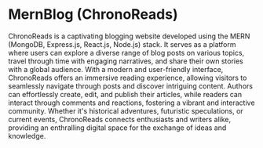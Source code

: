 # MernBlog (ChronoReads)
ChronoReads is a captivating blogging website developed using the MERN (MongoDB, Express.js, React.js, Node.js) stack. 
It serves as a platform where users can explore a diverse range of blog posts on various topics, travel through time with engaging narratives, and share their own stories with a global audience. 
With a modern and user-friendly interface, ChronoReads offers an immersive reading experience, allowing visitors to seamlessly navigate through posts and discover intriguing content. Authors can effortlessly create, edit, and publish their articles, while readers can interact through comments and reactions, fostering a vibrant and interactive community. 
Whether it's historical adventures, futuristic speculations, or current events, ChronoReads connects enthusiasts and writers alike, providing an enthralling digital space for the exchange of ideas and knowledge.

